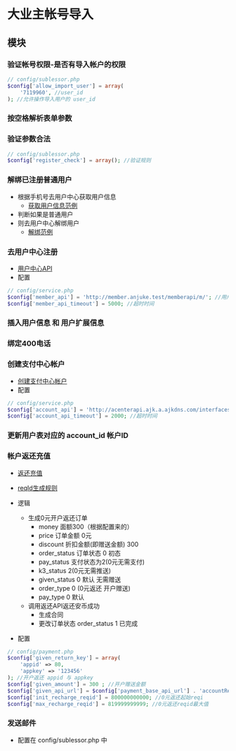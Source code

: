 # 大业主帐号导入

## 模块

>

### 验证帐号权限-是否有导入帐户的权限

```php
// config/sublessor.php
$config['allow_import_user'] = array(
    '7119960', //user_id
); //允许操作导入用户的 user_id
```

### 按空格解析表单参数

### 验证参数合法

```php
// config/sublessor.php
$config['register_check'] = array(); //验证规则
```

### 解绑已注册普通用户

* 根据手机号去用户中心获取用户信息
    * [获取用户信息范例](http://member.anjuke.test/memberapi/m?act=get_user_info_byphone&userMobile=13901960670)
* 判断如果是普通用户
* 则去用户中心解绑用户
    * [解绑范例](http://member.anjuke.test/memberapi/m?act=release_user_phone&phone=13901960670)

### 去用户中心注册

* [用户中心API](http://wiki.corp.anjuke.com/%E7%94%A8%E6%88%B7%E4%B8%AD%E5%BF%83API)
* 配置

```php
// config/service.php
$config['member_api'] = 'http://member.anjuke.test/memberapi/m/'; //用户中心注册API
$config['member_api_timeout'] = 5000; //超时时间
```

### 插入用户信息 和 用户扩展信息

### 绑定400电话

### 创建支付中心帐户

* [创建支付中心帐户](http://git.corp.anjuke.com/site/ajk-paycenter-doc/browse/master/DEV/apidoc.md#1.%E5%88%9B%E5%BB%BA%E6%94%AF%E4%BB%98%E4%B8%AD%E5%BF%83%E8%B4%A6%E6%88%B7)
* 配置

```php
// config/service.php
$config['account_api'] = 'http://acenterapi.ajk.a.ajkdns.com/interfaces/'; //支付中心帐户API
$config['account_api_timeout'] = 2000; //超时时间
```

### 更新用户表对应的 account_id 帐户ID

### 帐户返还充值

* [返还充值](http://git.corp.anjuke.com/_broker_java_api/doc/browse/master/API-Document/threeNetTrade/api.md#%E8%BF%94%E8%BF%98)
* [reqId生成规则](http://git.corp.anjuke.com/_broker_java_api/doc/browse/master/API-Document/threeNetTrade/api.md#reqId%E7%94%9F%E6%88%90%E8%A7%84%E5%88%99%EF%BC%9A)
* 逻辑
    * 生成0元开户返还订单 
        * money 面额300（根据配置来的）
        * price 订单金额 0元 
        * discount 折扣金额(即赠送金额) 300 
        * order_status 订单状态 0 初态
        * pay_status 支付状态为2(0元无需支付) 
        * k3_status 2(0元无需推送)
        * given_status 0 默认 无需赠送
        * order_type 0 (0元返还 开户赠送)
        * pay_type 0 默认
    * 调用返还API返还安币成功
        * 生成合同
        * 更改订单状态 order_status 1 已完成

* 配置

```php
// config/payment.php
$config['given_return_key'] = array(
    'appid' => 80,
    'appkey' => '123456'
); //开户返还 appid 与 appkey
$config['given_amount'] = 300 ; //开户赠送金额
$config['given_api_url'] = $config['payment_base_api_url'] . 'accountRestitution'; //开户返还接口地址
$config['init_recharge_reqid'] = 800000000000; //0元返还起始reqi
$config['max_recharge_reqid'] = 819999999999; //0元返还reqid最大值

```

### 发送邮件
* 配置在 config/sublessor.php 中
